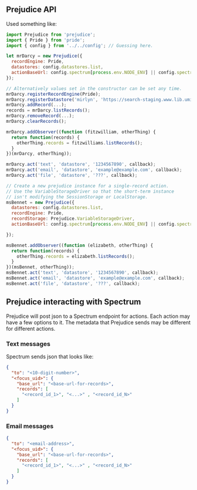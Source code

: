 ## Prejudice API

Used something like:

```javascript
import Prejudice from 'prejudice';
import { Pride } from 'pride';
import { config } from '../../config'; // Guessing here.

let mrDarcy = new Prejudice({
  recordEngine: Pride,
  datastores: config.datastores.list,
  actionBaseUrl: config.spectrum[process.env.NODE_ENV] || config.spectrum.development
});

// Alternatively values set in the constructor can be set any time.
mrDarcy.registerRecordEngine(Pride);
mrDarcy.registerDatastore('mirlyn', 'https://search-staging.www.lib.umich.edu/catalog/record');
mrDarcy.addRecord(...);
records = mrDarcy.listRecords();
mrDarcy.removeRecord(...);
mrDarcy.clearRecords();

mrDarcy.addObserver((function (fitzwilliam, otherThing) {
  return function(records) {
    otherThing.records = fitzwilliams.listRecords();
  }
})(mrDarcy, otherThing));

mrDarcy.act('text', 'datastore', '1234567890', callback);
mrDarcy.act('email', 'datastore', 'example@example.com', callback);
mrDarcy.act('file', 'datastore', '???', callback);

// Create a new prejudice instance for a single-record action.
// Use the VariableStorageDriver so that the short-term instance
// isn't modifying the SessionStorage or LocalStorage.
msBennet = new Prejudice({
  datastores: config.datastores.list,
  recordEngine: Pride,
  recordStorage: Prejudice.VariableStorageDriver,
  actionBaseUrl: config.spectrum[process.env.NODE_ENV] || config.spectrum.development

});

msBennet.addObserver((function (elizabeth, otherThing) {
  return function(records) {
    otherThing.records = elizabeth.listRecords();
  }
})(msBennet, otherThing));
msBennet.act('text', 'datastore', '1234567890', callback);
msBennet.act('email', 'datastore', 'example@example.com', callback);
msBennet.act('file', 'datastore', '???', callback);

```

## Prejudice interacting with Spectrum
Prejudice will post json to a Spectrum endpoint for actions.  Each action may have a few options to it.
The metadata that Prejudice sends may be different for different actions.

### Text messages
Spectrum sends json that looks like:

```json
{
  "to": "<10-digit-number>",
  "<focus_uid>": {
    "base_url": "<base-url-for-records>",
    "records": [
      "<record_id_1>", "<...>" , "<record_id_N>"
    ]
  }
}
```

### Email messages
```json
{
  "to": "<email-address>",
  "<focus_uid>": {
    "base_url": "<base-url-for-records>",
    "records": [
      "<record_id_1>", "<...>" , "<record_id_N>"
    ]
  }
}
```
